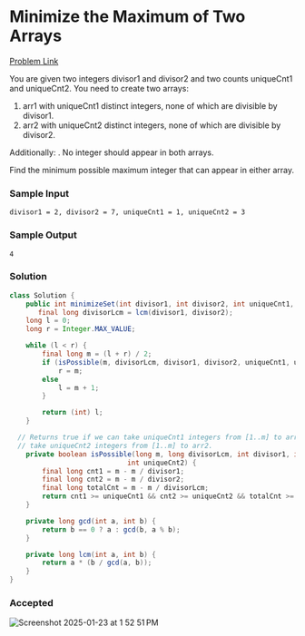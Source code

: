 # Minimize the Maximum of Two Arrays

[Problem Link](https://leetcode.com/problems/minimize-the-maximum-of-two-arrays/description/) 

You are given two integers divisor1 and divisor2 and two counts uniqueCnt1 and uniqueCnt2. You need to create two arrays:

1. arr1 with uniqueCnt1 distinct integers, none of which are divisible by divisor1.
2. arr2 with uniqueCnt2 distinct integers, none of which are divisible by divisor2.

Additionally:
. No integer should appear in both arrays.

Find the minimum possible maximum integer that can appear in either array.

### Sample Input 
```
divisor1 = 2, divisor2 = 7, uniqueCnt1 = 1, uniqueCnt2 = 3
```
### Sample Output 
```
4
```

### Solution
```java
class Solution {
    public int minimizeSet(int divisor1, int divisor2, int uniqueCnt1, int uniqueCnt2) {
       final long divisorLcm = lcm(divisor1, divisor2);
    long l = 0;
    long r = Integer.MAX_VALUE;

    while (l < r) {
        final long m = (l + r) / 2;
        if (isPossible(m, divisorLcm, divisor1, divisor2, uniqueCnt1, uniqueCnt2))
            r = m;
        else
            l = m + 1;
        }

        return (int) l;
    }

  // Returns true if we can take uniqueCnt1 integers from [1..m] to arr1 and
  // take uniqueCnt2 integers from [1..m] to arr2.
    private boolean isPossible(long m, long divisorLcm, int divisor1, int divisor2, int uniqueCnt1,
                             int uniqueCnt2) {
        final long cnt1 = m - m / divisor1;
        final long cnt2 = m - m / divisor2;
        final long totalCnt = m - m / divisorLcm;
        return cnt1 >= uniqueCnt1 && cnt2 >= uniqueCnt2 && totalCnt >= uniqueCnt1 + uniqueCnt2;
    }

    private long gcd(int a, int b) {
        return b == 0 ? a : gcd(b, a % b);
    }

    private long lcm(int a, int b) {
        return a * (b / gcd(a, b));
    }
}
```

### Accepted
![Screenshot 2025-01-23 at 1 52 51 PM](https://github.com/user-attachments/assets/da22104a-b16c-41f7-b7d7-a300645ec282)
